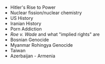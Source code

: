 - Hitler's Rise to Power
- Nuclear fission/nuclear chemistry
- US History
- Iranian History
- Porn Addiction
- *Roe v. Wade* and what "implied rights" are
- Bosnian Genocide
- Myanmar Rohingya Genocide
- Taiwan
- Azerbaijan - Armenia